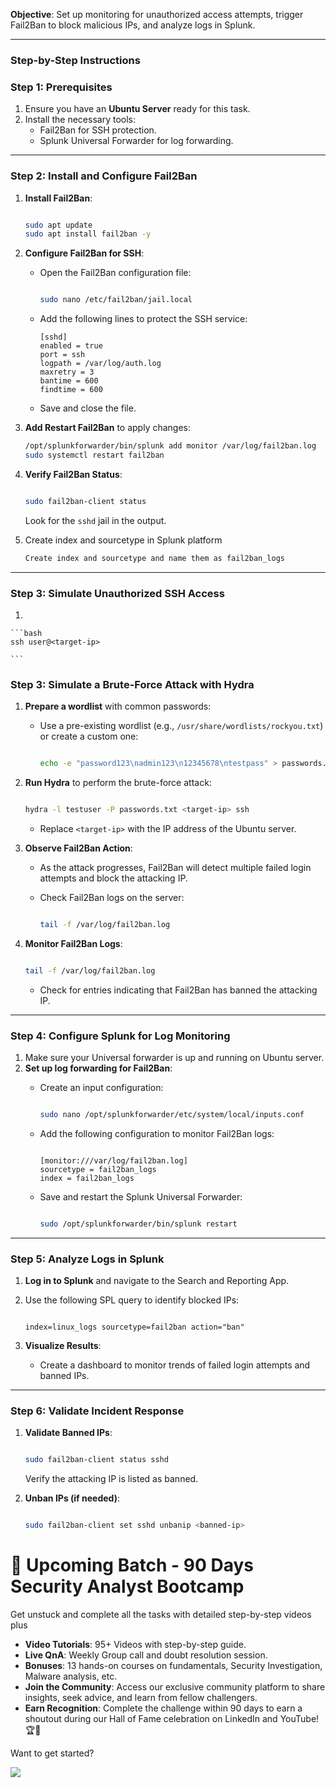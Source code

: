 **Objective**: Set up monitoring for unauthorized access attempts, trigger Fail2Ban to block malicious IPs, and analyze logs in Splunk.

---

### **Step-by-Step Instructions**

### **Step 1: Prerequisites**

1. Ensure you have an **Ubuntu Server** ready for this task.
2. Install the necessary tools:
    - Fail2Ban for SSH protection.
    - Splunk Universal Forwarder for log forwarding.

---

### **Step 2: Install and Configure Fail2Ban**

1. **Install Fail2Ban**:
    
    ```bash
    
    sudo apt update
    sudo apt install fail2ban -y
    
    ```
    
2. **Configure Fail2Ban for SSH**:
    - Open the Fail2Ban configuration file:
        
        ```bash
        
        sudo nano /etc/fail2ban/jail.local
        
        ```
        
    - Add the following lines to protect the SSH service:
        
        ```
        [sshd]
        enabled = true
        port = ssh
        logpath = /var/log/auth.log
        maxretry = 3
        bantime = 600
        findtime = 600
        
        ```
        
    - Save and close the file.
3. **Add Restart Fail2Ban** to apply changes:
    
    ```bash
    /opt/splunkforwarder/bin/splunk add monitor /var/log/fail2ban.log
    sudo systemctl restart fail2ban
    
    ```
    
4. **Verify Fail2Ban Status**:
    
    ```bash
    
    sudo fail2ban-client status
    
    ```
    
    Look for the `sshd` jail in the output.
    
5. Create index and sourcetype in Splunk platform
    
    ```css
    Create index and sourcetype and name them as fail2ban_logs
    ```
    

---

### **Step 3: Simulate Unauthorized SSH Access**

1. 
    
    ```bash
    ssh user@<target-ip>
    
    ```
    

### **Step 3: Simulate a Brute-Force Attack with Hydra**

1. **Prepare a wordlist** with common passwords:
    - Use a pre-existing wordlist (e.g., `/usr/share/wordlists/rockyou.txt`) or create a custom one:
        
        ```bash
        
        echo -e "password123\nadmin123\n12345678\ntestpass" > passwords.txt
        
        ```
        
2. **Run Hydra** to perform the brute-force attack:
    
    ```bash
    
    hydra -l testuser -P passwords.txt <target-ip> ssh
    
    ```
    
    - Replace `<target-ip>` with the IP address of the Ubuntu server.
3. **Observe Fail2Ban Action**:
    - As the attack progresses, Fail2Ban will detect multiple failed login attempts and block the attacking IP.
    - Check Fail2Ban logs on the server:
        
        ```bash
        
        tail -f /var/log/fail2ban.log
        
        ```
        
4. **Monitor Fail2Ban Logs**:
    
    ```bash
    
    tail -f /var/log/fail2ban.log
    
    ```
    
    - Check for entries indicating that Fail2Ban has banned the attacking IP.

---

### **Step 4: Configure Splunk for Log Monitoring**

1. Make sure your Universal forwarder is up and running on Ubuntu server.
2. **Set up log forwarding for Fail2Ban**:
    - Create an input configuration:
        
        ```bash
        
        sudo nano /opt/splunkforwarder/etc/system/local/inputs.conf
        
        ```
        
    - Add the following configuration to monitor Fail2Ban logs:
        
        ```
        
        [monitor:///var/log/fail2ban.log]
        sourcetype = fail2ban_logs
        index = fail2ban_logs
        
        ```
        
    - Save and restart the Splunk Universal Forwarder:
        
        ```bash
        
        sudo /opt/splunkforwarder/bin/splunk restart
        
        ```
        

---

### **Step 5: Analyze Logs in Splunk**

1. **Log in to Splunk** and navigate to the Search and Reporting App.
2. Use the following SPL query to identify blocked IPs:
    
    ```
    
    index=linux_logs sourcetype=fail2ban action="ban"
    
    ```
    
3. **Visualize Results**:
    - Create a dashboard to monitor trends of failed login attempts and banned IPs.

---

### **Step 6: Validate Incident Response**

1. **Validate Banned IPs**:
    
    ```bash
    
    sudo fail2ban-client status sshd
    
    ```
    
    Verify the attacking IP is listed as banned.
    
2. **Unban IPs (if needed)**:
    
    ```bash
    
    sudo fail2ban-client set sshd unbanip <banned-ip>
    
    ```





# 🌟 Upcoming Batch - 90 Days Security Analyst Bootcamp 

Get unstuck and complete all the tasks with detailed step-by-step videos plus

- **Video Tutorials**: 95+ Videos with step-by-step guide.
- **Live QnA**: Weekly Group call and doubt resolution session.
- **Bonuses**: 13 hands-on courses on fundamentals, Security Investigation, Malware analysis, etc.
- **Join the Community**: Access our exclusive community platform to share insights, seek advice, and learn from fellow challengers.
- **Earn Recognition**: Complete the challenge within 90 days to earn a shoutout during our Hall of Fame celebration on LinkedIn and YouTube! 🏆📣

Want to get started?

<a href="your-booking-link-here"><img src="https://img.shields.io/badge/-Book%20Your%20Seat-008CBA?&style=for-the-badge&logo=Book&logoColor=white" /></a>


